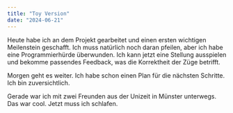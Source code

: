 ```yaml
---
title: "Toy Version"
date: "2024-06-21"
---
```


Heute habe ich an dem Projekt gearbeitet und einen ersten wichtigen Meilenstein geschafft. Ich muss natürlich noch daran pfeilen, aber ich habe eine Programmierhürde überwunden. Ich kann jetzt eine Stellung ausspielen und bekomme passendes Feedback, was die Korrektheit der Züge betrifft.

Morgen geht es weiter. Ich habe schon einen Plan für die nächsten Schritte. Ich bin zuversichtlich.

Gerade war ich mit zwei Freunden aus der Unizeit in Münster unterwegs. Das war cool. Jetzt muss ich schlafen.
